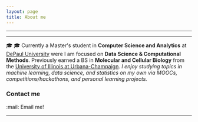 ```yaml
---
layout: page
title: About me
---
```


-------------
---
:mortar_board:
&#127891; Currently a Master's student in **Computer Science and Analytics** at [DePaul University](http://www.cdm.depaul.edu/academics/Pages/Current/Requirements-MS-in-Computer-Science.aspx) were I am focused on **Data Science & Computational Methods**. Previously earned a BS in **Molecular and Cellular Biology** from the [University of Illinois at Urbana-Champaign](http://catalog.illinois.edu/undergraduate/las/academic-units/molecular-cell-bio/molecular-cellular-biology-concentration/).  *I enjoy studying topics in machine learning, data science, and statistics on my own via MOOCs, competitions/hackathons, and personal learning projects.* 


### Contact me

:mail: Email me!

---
